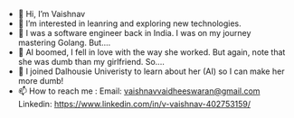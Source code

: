 - 👋 Hi, I’m Vaishnav
- 👀 I’m interested in leanring and exploring new technologies.
- 🌱 I was a software engineer back in India. I was on my journey mastering Golang. But....
- 🤖 AI boomed, I fell in love with the way she worked. But again, note that she was dumb than my girlfriend. So....
- 🏫 I joined Dalhousie Univeristy to learn about her (AI) so I can make her more dumb!
- 📫 How to reach me :
Email: vaishnavvaidheeswaran@gmail.com
Linkedin: https://www.linkedin.com/in/v-vaishnav-402753159/

<!---
Vaishnav2804/Vaishnav2804 is a ✨ special ✨ repository because its `README.md` (this file) appears on your GitHub profile.
You can click the Preview link to take a look at your changes.
--->
